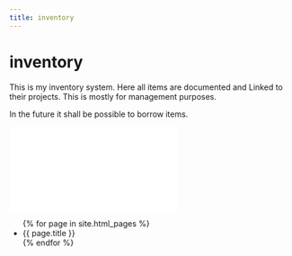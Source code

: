 ```yaml
---
title: inventory
---
```

# inventory
This is my inventory system. Here all items are documented and Linked to their projects. This is mostly for management purposes.

In the future it shall be possible to borrow items.

![inventory management](inventory-management.md)

<ul>
{% for page in site.html_pages %}
    <li>{{ page.title }}</li>
{% endfor %}
</ul>
